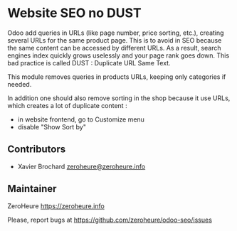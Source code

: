 # Website SEO no DUST

Odoo add queries in URLs (like page number, price sorting, etc.), creating several 
URLs for the same product page. This is to avoid in SEO because the same content 
can be accessed by different URLs. As a result, search engines index quickly grows 
uselessly and your page rank goes down. This bad practice is called DUST : 
Duplicate URL Same Text. 

This module removes queries in products URLs, keeping only categories if needed.

In addition one should also remove sorting in the shop because it use URLs, which creates a lot of duplicate content :

- in website frontend, go to Customize menu
- disable "Show Sort by"

## Contributors

- Xavier Brochard zeroheure@zeroheure.info

## Maintainer

ZeroHeure
https://zeroheure.info

Please, report bugs at https://github.com/zeroheure/odoo-seo/issues



